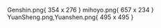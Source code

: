 Genshin.png{
    354 x 276
}
mihoyo.png{
    657 x 234
}
YuanSheng.png,Yuanshen.png{
    495 x 495
}